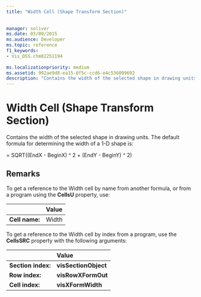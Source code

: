 ```yaml
---
title: "Width Cell (Shape Transform Section)"
 
 
manager: soliver
ms.date: 03/09/2015
ms.audience: Developer
ms.topic: reference
f1_keywords:
- Vis_DSS.chm82251194
 
ms.localizationpriority: medium
ms.assetid: 992ae9d8-ea15-0f5c-ccd6-e4c536099692
description: "Contains the width of the selected shape in drawing units. The default formula for determining the width of a 1-D shape is:"
---
```


# Width Cell (Shape Transform Section)

Contains the width of the selected shape in drawing units. The default formula for determining the width of a 1-D shape is:
  
= SQRT((EndX - BeginX) ^ 2 + (EndY - BeginY) ^ 2)
  
## Remarks

To get a reference to the Width cell by name from another formula, or from a program using the **CellsU** property, use: 
  
||Value |
|:-----|:-----|
| **Cell name:**  <br/> | Width  <br/> |
   
To get a reference to the Width cell by index from a program, use the **CellsSRC** property with the following arguments: 
  
||Value |
|:-----|:-----|
| **Section index:**  <br/> |**visSectionObject** <br/> |
| **Row index:**  <br/> |**visRowXFormOut** <br/> |
| **Cell index:**  <br/> |**visXFormWidth** <br/> |
   

